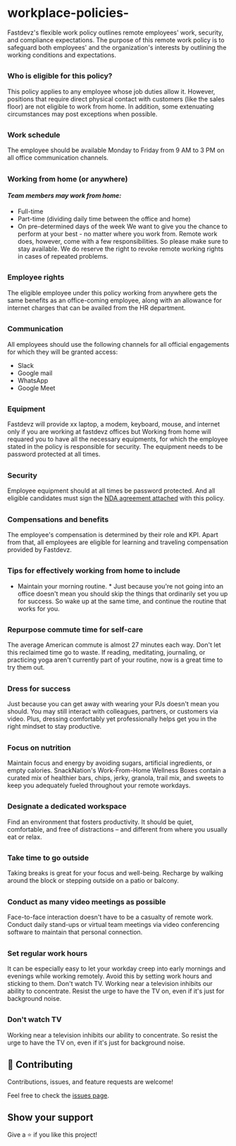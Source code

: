 # workplace-policies-
Fastdevz's flexible work policy outlines remote employees' work, security, and compliance expectations. The purpose of this remote work policy is to safeguard both employees' and the organization's interests by outlining the working conditions and expectations.
##
### Who is eligible for this policy?

This policy applies to any employee whose job duties allow it. However, positions that require direct physical contact with customers (like the sales floor) are not eligible to work from home. In addition, some extenuating circumstances may post exceptions when possible.
##
### Work schedule

The employee should be available Monday to Friday from 9 AM to 3 PM on all office communication channels.
##
### Working from home (or anywhere)
#### *Team members may work from home:*

- Full-time
- Part-time (dividing daily time between the office and home)
- On pre-determined days of the week
We want to give you the chance to perform at your best - no matter where you work from.
Remote work does, however, come with a few responsibilities. So please make sure to stay available.
We do reserve the right to revoke remote working rights in cases of repeated problems.
##
### Employee rights
The eligible employee under this policy working from anywhere gets the same benefits as an office-coming employee, along with an allowance for internet charges that can be availed from the HR department.
##
### Communication
All employees should use the following channels for all official engagements for which they will be granted access:

- Slack
- Google mail
- WhatsApp
- Google Meet
##
### Equipment
Fastdevz will provide xx laptop, a modem, keyboard, mouse, and internet only if you are working at fastdevz offices but Working from home will requared you to have all the necessary equipments, for which the employee stated in the policy is responsible for security. The equipment needs to be password protected at all times.
##
### Security
Employee equipment should at all times be password protected. And all eligible candidates must sign the [NDA agreement attached](https://github.com/fastdevz/workplace-policies-/tree/main/Non-Disclosure%20Agreement%20(NDA)) with this policy.
##
### Compensations and benefits
The employee's compensation is determined by their role and KPI. Apart from that, all employees are eligible for learning and traveling compensation provided by Fastdevz.
## 
##
##
### Tips for effectively working from home to include
* Maintain your morning routine. *
Just because you're not going into an office doesn't mean you should skip the things that ordinarily set you up for success. So wake up at the same time, and continue the routine that works for you.
## 
### Repurpose commute time for self-care
The average American commute is almost 27 minutes each way. Don't let this reclaimed time go to waste. If reading, meditating, journaling, or practicing yoga aren't currently part of your routine, now is a great time to try them out.
##
### Dress for success
Just because you can get away with wearing your PJs doesn't mean you should. You may still interact with colleagues, partners, or customers via video. Plus, dressing comfortably yet professionally helps get you in the right mindset to stay productive.
##
### Focus on nutrition
Maintain focus and energy by avoiding sugars, artificial ingredients, or empty calories. SnackNation's Work-From-Home Wellness Boxes contain a curated mix of healthier bars, chips, jerky, granola, trail mix, and sweets to keep you adequately fueled throughout your remote workdays.
##
### Designate a dedicated workspace
Find an environment that fosters productivity. It should be quiet, comfortable, and free of distractions – and different from where you usually eat or relax.
## 
### Take time to go outside
Taking breaks is great for your focus and well-being. Recharge by walking around the block or stepping outside on a patio or balcony.
##
### Conduct as many video meetings as possible
Face-to-face interaction doesn't have to be a casualty of remote work. Conduct daily stand-ups or virtual team meetings via video conferencing software to maintain that personal connection.
## 
### Set regular work hours
It can be especially easy to let your workday creep into early mornings and evenings while working remotely. Avoid this by setting work hours and sticking to them. Don't watch TV. Working near a television inhibits our ability to concentrate. Resist the urge to have the TV on, even if it's just for background noise.
##
### Don't watch TV
Working near a television inhibits our ability to concentrate. So resist the urge to have the TV on, even if it's just for background noise.

## 🤝 Contributing

Contributions, issues, and feature requests are welcome!

Feel free to check the [issues page](../../issues/).

## Show your support

Give a ⭐️ if you like this project!
